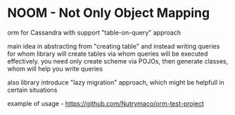 # NOOM - Not Only Object Mapping
orm for Cassandra with support "table-on-query" approach

main idea in abstracting from "creating table" and instead writing queries for whom library will create tables via whom queries will be executed effectively.
you need only create scheme via POJOs, then generate classes, whom will help you write queries

also library introduce "lazy migration" approach, which might be helpfull in certain situations

example of usage - https://github.com/Nutrymaco/orm-test-project

